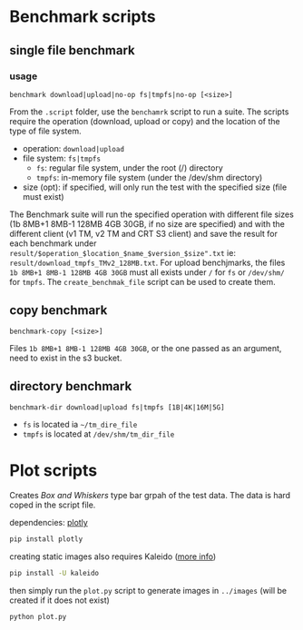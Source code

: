 # Benchmark scripts
## single file benchmark
### usage
```
benchmark download|upload|no-op fs|tmpfs|no-op [<size>]
```
From the `.script` folder, use the `benchamrk` script to run a suite. The scripts require the operation
(download, upload or copy) and the location of the type of file system.
- operation: `download|upload`
- file system: `fs|tmpfs`
  - `fs`: regular file system, under the root (/) directory
  - `tmpfs`: in-memory file system (under the /dev/shm directory)
- size (opt): if specified, will only run the test with the specified size (file must exist)

The Benchmark suite will run the specified operation with different file sizes (1b 8MB+1 8MB-1 128MB 4GB 30GB, if no 
size are specified) and with 
the different client (v1 TM, v2 TM and CRT S3 client) and save the result for each benchmark under 
`result/$operation_$location_$name_$version_$size".txt` ie: `result/download_tmpfs_TMv2_128MB.txt`. 
For upload benchjmarks, the files
`1b 8MB+1 8MB-1 128MB 4GB 30GB` must all exists under `/` for `fs` or `/dev/shm/` for `tmpfs`. The `create_benchmak_file` 
script can be used to create them.

## copy benchmark
```
benchmark-copy [<size>]
```
Files `1b 8MB+1 8MB-1 128MB 4GB 30GB`, or the one passed as an argument, need to exist in the s3 bucket.

## directory benchmark
```
benchmark-dir download|upload fs|tmpfs [1B|4K|16M|5G]
```
- `fs` is located ia `~/tm_dire_file`
- `tmpfs` is located at `/dev/shm/tm_dir_file`

# Plot scripts
Creates _Box and Whiskers_ type bar grpah of the test data. The data is hard coped in the script file.

dependencies: [plotly](https://plotly.com/python/getting-started/)
```bash
pip install plotly
```

creating static images also requires Kaleido ([more info](https://plotly.com/python/static-image-export/))

```bash
pip install -U kaleido
```

then simply run the `plot.py` script to generate images in `../images` (will be created if it does not exist)

```bash
python plot.py
```